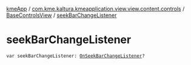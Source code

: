 [kmeApp](../../index.md) / [com.kme.kaltura.kmeapplication.view.view.content.controls](../index.md) / [BaseControlsView](index.md) / [seekBarChangeListener](./seek-bar-change-listener.md)

# seekBarChangeListener

`var seekBarChangeListener: `[`OnSeekBarChangeListener`](-on-seek-bar-change-listener/index.md)`?`